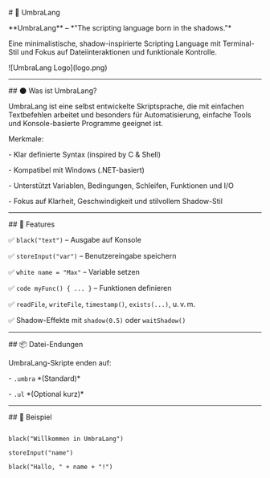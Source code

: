 \# 🖤 UmbraLang



\*\*UmbraLang\*\* – \*"The scripting language born in the shadows."\*  

Eine minimalistische, shadow-inspirierte Scripting Language mit Terminal-Stil und Fokus auf Dateiinteraktionen und funktionale Kontrolle.



!\[UmbraLang Logo](logo.png)



---



\## 🌑 Was ist UmbraLang?



UmbraLang ist eine selbst entwickelte Skriptsprache, die mit einfachen Textbefehlen arbeitet und besonders für Automatisierung, einfache Tools und Konsole-basierte Programme geeignet ist.



Merkmale:



\- Klar definierte Syntax (inspired by C \& Shell)

\- Kompatibel mit Windows (.NET-basiert)

\- Unterstützt Variablen, Bedingungen, Schleifen, Funktionen und I/O

\- Fokus auf Klarheit, Geschwindigkeit und stilvollem Shadow-Stil



---



\## 🚀 Features



✅ `black("text")` – Ausgabe auf Konsole  

✅ `storeInput("var")` – Benutzereingabe speichern  

✅ `white name = "Max"` – Variable setzen  

✅ `code myFunc() { ... }` – Funktionen definieren  

✅ `readFile`, `writeFile`, `timestamp()`, `exists(...)`, u. v. m.  

✅ Shadow-Effekte mit `shadow(0.5)` oder `waitShadow()`



---



\## 📦 Datei-Endungen



UmbraLang-Skripte enden auf:



\- `.umbra` \*(Standard)\*

\- `.ul` \*(Optional kurz)\*



---



\## 🧪 Beispiel



```umbra

black("Willkommen in UmbraLang")

storeInput("name")

black("Hallo, " + name + "!")



